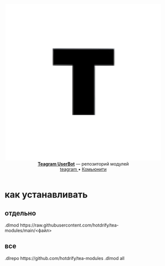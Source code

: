 <p align="center">
    <img src="./assets/bot_avatar.png" width="500" alt="teagram-UB">
    <br>
    <b><a href="https://t.me/UBteagram">Teagram UserBot</a></b> — репозиторий модулей
    <br>
    <a href='https://github.com/hotdrify/teagram'>
        teagram
    </a>
    •
    <a href='https://github.com/hotdrify/teagram#комьюнити'>
        Комьюнити
    </a>
    <br>
    <br>
</p>
<h1>как устанавливать</h1>
<h2>отдельно</h2>
.dlmod https://raw.githubusercontent.com/hotdrify/tea-modules/main/<файл>
<h2>все</h2>
.dlrepo https://github.com/hotdrify/tea-modules
.dlmod all